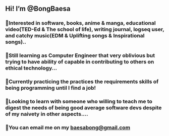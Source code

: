 ## Hi! I’m @BongBaesa
### 📌Interested in software, books, anime & manga, educational video(TED-Ed & The school of life), writing journal, logseq user, and catchy music(EDM & Uplifting songs & Inspirational songs)..
### 📌Still learning as Computer Engineer that very oblivious but trying to have ability of capable in contributing to others on ethical technology...
### 📌Currently practicing the practices the requirements skills of being programming until I find a job!
### 📌Looking to learn with someone who willing to teach me to digest the needs of being good average software devs despite of my naivety in other aspects....
### 📌You can email me on my baesabong@gmail.com

<!---
BongBaesa/BongBaesa is a ✨ special ✨ repository because its `README.md` (this file) appears on your GitHub profile.
You can click the Preview link to take a look at your changes.
--->
